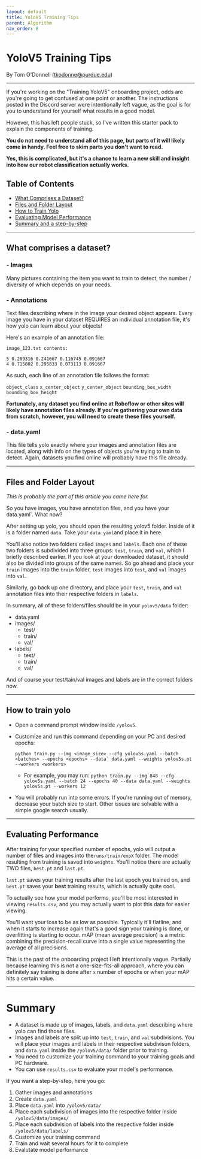 ```yaml
---
layout: default
title: YoloV5 Training Tips
parent: Algorithm
nav_order: 8
---
```


# YoloV5 Training Tips
By Tom O'Donnell (tkodonne@purdue.edu)

***
If you're working on the "Training YoloV5" onboarding project, odds are you're going to get confused at one point or another. The instructions posted in the Discord server were intentionally left vague, as the goal is for you to understand for yourself what results in a good model. 

However, this has left people stuck, so I've written this starter pack to explain the components of training.

**You do not need to understand all of this page, but parts of it will likely come in handy. Feel free to skim parts you don't want to read.**

**Yes, this is complicated, but it's a chance to learn a new skill and insight into how our robot classification actually works.**

## Table of Contents
- [What Comprises a Dataset?](#what-comprises-a-dataset)
- [Files and Folder Layout](#files-and-folder-layout)
- [How to Train Yolo](#how-to-train-yolo)
- [Evaluating Model Performance](#evaluating-performance)
- [Summary and a step-by-step](#summary)

***

## What comprises a dataset?
### - Images
Many pictures containing the item you want to train to detect, the number / diversity of which depends on your needs. 
### - Annotations
Text files describing where in the image your desired object appears. Every image you have in your dataset REQUIRES an individual annotation file, it's how yolo can learn about your objects!

Here's an example of an annotation file:

`image_123.txt contents:`

    5 0.209316 0.241667 0.116745 0.091667
    4 0.715802 0.295833 0.073113 0.091667

As such, each line of an annotation file follows the format:

`object_class` `x_center_object` `y_center_object` `bounding_box_width` `bounding_box_height`

**Fortunately, any dataset you find online at Roboflow or other sites will likely have annotation files already. If you're gathering your own data from scratch, however, you will need to create these files yourself.**

### - data.yaml
This file tells yolo exactly where your images and annotation files are located, along with info on the types of objects you're trying to train to detect. Again, datasets you find online will probably have this file already.

***

## Files and Folder Layout

*This is probably the part of this article you came here for.*

So you have images, you have annotation files, and you have your data.yaml`. What now?

After setting up yolo, you should open the resulting yolov5 folder. Inside of it is a folder named `data`. Take your `data.yaml`and place it in here.

You'll also notice two folders called `images` and `labels`. Each one of these two folders is subdivided into three groups: `test`, `train`, and `val`, which I briefly described earlier. If you look at your downloaded dataset, it should also be divided into groups of the same names. So go ahead and place your `train` images into the `train` folder, `test` images into `test`, and `val` images into `val`. 

Similarly, go back up one directory, and place your `test`, `train`, and `val` annotation files into their respective folders in `labels`.

In summary, all of these folders/files should be in your `yolov5/data` folder:

- data.yaml
- images/
	- test/
	- train/
	- val/
- labels/
	- test/
	- train/
	- val/

And of course your test/tain/val images and labels are in the correct folders now.

***

## How to train yolo
- Open a command prompt window inside `/yolov5`.
- Customize and run this command depending on your PC and desired epochs:

      python train.py --img <image_size> --cfg yolov5s.yaml --batch <batches> --epochs <epochs> --data` data.yaml --weights yolov5s.pt --workers <workers>

	- For example, you may run: `python train.py --img 848 --cfg yolov5s.yaml --batch 24 --epochs 40 --data data.yaml --weights yolov5s.pt --workers 12`
- You will probably run into some errors. If you're running out of memory, decrease your batch size to start. Other issues are solvable with a simple google search usually.

***

## Evaluating Performance
After training for your specified number of epochs, yolo will output a number of files and images into the`runs/train/expX` folder. The model resulting from training is saved into `weights`. You'll notice there are actually TWO  files, `best.pt` and `last.pt`. 

`last.pt` saves your training results after the last epoch you trained on, and `best.pt` saves your **best** training results, which is actually quite cool. 

To actually see how your model performs, you'll be most interested in viewing `results.csv`, and you may actually want to plot this data for easier viewing.

You'll want your loss to be as low as possible. Typically it'll flatline, and when it starts to increase again that's a good sign your training is done, or overfitting is starting to occur. mAP (mean average precision) is a metric combining the precision-recall curve into a single value representing the average of all precisions.

This is the past of the onboarding project I left intentionally vague. Partially because learning this is not a one-size-fits-all approach, where you can definitely say training is done after `x` number of epochs or when your mAP hits a certain value.

***

# Summary
- A dataset is made up of images, labels, and `data.yaml` describing where yolo can find those files.
- Images and labels are split up into `test`, `train`, and `val` subdivisions. You will place your images and labels in their respective subdivison folders, and `data.yaml` inside the `/yolov5/data/` folder prior to training.
- You need to customize your training command to your training goals and PC hardware.
- You can use `results.csv` to evaluate your model's performance.

If you want a step-by-step, here you go:
1. Gather images and annotations
2. Create `data.yaml`
3. Place `data.yaml` into `/yolov5/data/`
4. Place each subdivision of images into the respective folder inside `/yolov5/data/images/`
5. Place each subdivision of labels into the respective folder inside `/yolov5/data/labels/`
6. Customize your training command
7. Train and wait several hours for it to complete
8. Evalutate model performance
